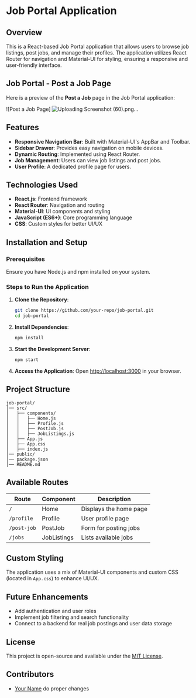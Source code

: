 # Job Portal Application

## Overview
This is a React-based Job Portal application that allows users to browse job listings, post jobs, and manage their profiles. The application utilizes React Router for navigation and Material-UI for styling, ensuring a responsive and user-friendly interface.
## Job Portal - Post a Job Page

Here is a preview of the **Post a Job** page in the Job Portal application:

![Post a Job Page] ![Uploading Screenshot (60).png…]()


## Features
- **Responsive Navigation Bar**: Built with Material-UI's AppBar and Toolbar.
- **Sidebar Drawer**: Provides easy navigation on mobile devices.
- **Dynamic Routing**: Implemented using React Router.
- **Job Management**: Users can view job listings and post jobs.
- **User Profile**: A dedicated profile page for users.

## Technologies Used
- **React.js**: Frontend framework
- **React Router**: Navigation and routing
- **Material-UI**: UI components and styling
- **JavaScript (ES6+)**: Core programming language
- **CSS**: Custom styles for better UI/UX

## Installation and Setup

### Prerequisites
Ensure you have Node.js and npm installed on your system.

### Steps to Run the Application
1. **Clone the Repository**:
   ```sh
   git clone https://github.com/your-repo/job-portal.git
   cd job-portal
   ```
2. **Install Dependencies**:
   ```sh
   npm install
   ```
3. **Start the Development Server**:
   ```sh
   npm start
   ```
4. **Access the Application**:
   Open [http://localhost:3000](http://localhost:3000) in your browser.

## Project Structure
```
job-portal/
│── src/
│   ├── components/
│   │   ├── Home.js
│   │   ├── Profile.js
│   │   ├── PostJob.js
│   │   ├── JobListings.js
│   ├── App.js
│   ├── App.css
│   ├── index.js
│── public/
│── package.json
│── README.md
```

## Available Routes
| Route          | Component    | Description |
|---------------|-------------|-------------|
| `/`           | Home        | Displays the home page |
| `/profile`    | Profile     | User profile page |
| `/post-job`   | PostJob     | Form for posting jobs |
| `/jobs`       | JobListings | Lists available jobs |

## Custom Styling
The application uses a mix of Material-UI components and custom CSS (located in `App.css`) to enhance UI/UX.

## Future Enhancements
- Add authentication and user roles
- Implement job filtering and search functionality
- Connect to a backend for real job postings and user data storage

## License
This project is open-source and available under the [MIT License](LICENSE).

## Contributors
- [Your Name](https://github.com/your-github-profile)  do proper changes
